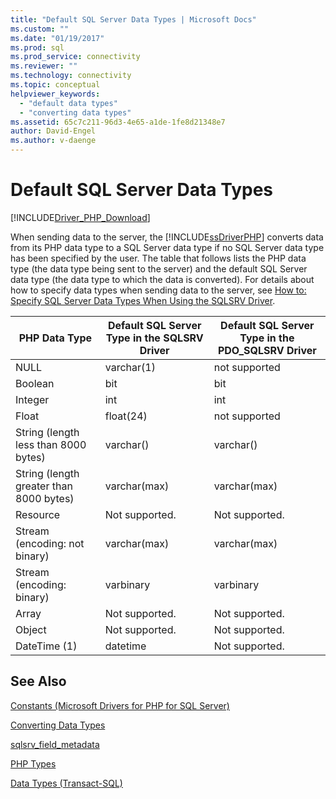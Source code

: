 ```yaml
---
title: "Default SQL Server Data Types | Microsoft Docs"
ms.custom: ""
ms.date: "01/19/2017"
ms.prod: sql
ms.prod_service: connectivity
ms.reviewer: ""
ms.technology: connectivity
ms.topic: conceptual
helpviewer_keywords: 
  - "default data types"
  - "converting data types"
ms.assetid: 65c7c211-96d3-4e65-a1de-1fe8d21348e7
author: David-Engel
ms.author: v-daenge
---
```

# Default SQL Server Data Types
[!INCLUDE[Driver_PHP_Download](../../includes/driver_php_download.md)]

When sending data to the server, the [!INCLUDE[ssDriverPHP](../../includes/ssdriverphp_md.md)] converts data from its PHP data type to a SQL Server data type if no SQL Server data type has been specified by the user. The table that follows lists the PHP data type (the data type being sent to the server) and the default SQL Server data type (the data type to which the data is converted). For details about how to specify data types when sending data to the server, see [How to: Specify SQL Server Data Types When Using the SQLSRV Driver](../../connect/php/how-to-specify-sql-server-data-types-when-using-the-sqlsrv-driver.md).  
  
|PHP Data Type|Default SQL Server Type in the SQLSRV Driver|Default SQL Server Type in the PDO_SQLSRV Driver|  
|-----------------|------------------------------------------------|-----------------------------------------------------|  
|NULL|varchar(1)|not supported|  
|Boolean|bit|bit|  
|Integer|int|int|  
|Float|float(24)|not supported|  
|String (length less than 8000 bytes)|varchar(<string length>)|varchar(<string length>)|  
|String (length greater than 8000 bytes)|varchar(max)|varchar(max)|  
|Resource|Not supported.|Not supported.|  
|Stream (encoding: not binary)|varchar(max)|varchar(max)|  
|Stream (encoding: binary)|varbinary|varbinary|  
|Array|Not supported.|Not supported.|  
|Object|Not supported.|Not supported.|  
|DateTime (1)|datetime|Not supported.|  
  
## See Also  
[Constants &#40;Microsoft Drivers for PHP for SQL Server&#41;](../../connect/php/constants-microsoft-drivers-for-php-for-sql-server.md)

[Converting Data Types](../../connect/php/converting-data-types.md)

[sqlsrv_field_metadata](../../connect/php/sqlsrv-field-metadata.md)

[PHP Types](https://php.net/manual/language.types.php)

[Data Types (Transact-SQL)](https://docs.microsoft.com/sql/t-sql/data-types/data-types-transact-sql)  
  
